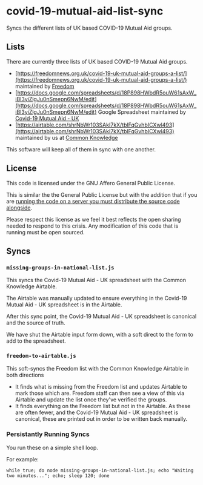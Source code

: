 # covid-19-mutual-aid-list-sync

Syncs the different lists of UK based COVID-19 Mutual Aid groups.

## Lists

There are currently three lists of UK based COVID-19 Mutual Aid groups.

- [https://freedomnews.org.uk/covid-19-uk-mutual-aid-groups-a-list/](https://freedomnews.org.uk/covid-19-uk-mutual-aid-groups-a-list/) maintained by [Freedom](https://freedomnews.org.uk/)
- [https://docs.google.com/spreadsheets/d/18P898HWbdR5ouW61sAxW_iBl3yiZlgJu0nSmepn6NwM/edit](https://docs.google.com/spreadsheets/d/18P898HWbdR5ouW61sAxW_iBl3yiZlgJu0nSmepn6NwM/edit) Google Spreadsheet maintained by [Covid-19 Mutual Aid - UK](https://www.facebook.com/CovidAidUK/)
- [https://airtable.com/shrNbWr103SAkI7kX/tblFqGvhbICXwl493](https://airtable.com/shrNbWr103SAkI7kX/tblFqGvhbICXwl493) maintained by us at [Common Knowledge](https://commonknowledge.coop/)

This software will keep all of them in sync with one another.

## License

This code is licensed under the GNU Affero General Public License.

This is similar the the General Public License but with the addition that if you are [running the code on a server you must distribute the source code alongside](https://www.gnu.org/licenses/why-affero-gpl.html).

Please respect this license as we feel it best reflects the open sharing needed to respond to this crisis. Any modification of this code that is running must be open sourced.

## Syncs

### `missing-groups-in-national-list.js`

This syncs the Covid-19 Mutual Aid - UK spreadsheet with the Common Knowledge Airtable.

The Airtable was manually updated to ensure everything in the Covid-19 Mutual Aid - UK spreadsheet is in the Airtable.

After this sync point, the Covid-19 Mutual Aid - UK spreadsheet is canonical and the source of truth.

We have shut the Airtable input form down, with a soft direct to the form to add to the spreadsheet.

### `freedom-to-airtable.js`

This soft-syncs the Freedom list with the Common Knowledge Airtable in both directions

- It finds what is missing from the Freedom list and updates Airtable to mark those which are. Freedom staff can then see a view of this via Airtable and update the list once they've verified the groups.
- It finds everything on the Freedom list but not in the Airtable. As these are often fewer, and the Covid-19 Mutual Aid - UK spreadsheet is canonical, these are printed out in order to be written back manually.

### Persistantly Running Syncs

You run these on a simple shell loop.

For example:

```
while true; do node missing-groups-in-national-list.js; echo "Waiting two minutes..."; echo; sleep 120; done
```
